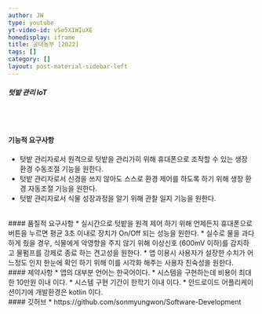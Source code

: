 ```yaml
---
author: JW
type: youtube
yt-video-id: vSe5X1WIuXE
homedisplay: iframe
title: 공대농부 [2022]
tags: []
category: []
layout: post-material-sidebar-left
---
```

##### 텃밭 관리 IoT
<br><br>
#### 기능적 요구사항
* 텃밭 관리자로서 원격으로 텃밭을 관리가히 위해 휴대폰으로 조작할 수 있는 생장 환경 수동조절 기능을 원한다.
* 텃밭 관리자로서 신경을 쓰지 않아도 스스로 환경 제어를 하도록 하기 위해 생장 환경 자동조절 기능을 원한다. 
* 텃밭 관리자로서 식물 성장과정을 알기 위해 관찰 일지 기능을 원한다. 

<br>
#### 품질적 요구사항
* 실시간으로 텃밭을 원격 제어 하기 위해 언제든지 휴대폰으로 버튼을 누르면 평균 3초 이내로 장치가 On/Off 되는 성능을 원한다. 
* 실수로 물을 과다하게 줬을 경우, 식물에게 악영향을 주지 않기 위해 이상신호 (600mV 이하)를 감지하고 물펌프를 강제로 종료 하는 견고성을 원한다.
* 앱 이용시 사용자가 설장한 수치가 어느정도 인지 한눈에 확인 하기 위해 이를 시각화 해주는 사용자 친숙성을 원한다.

<br>
#### 제약사항
* 앱의 대부분 언어는 한국어이다.
* 시스템을 구현하는데 비용이 최대한 10만원 이내 이다.
* 시스템 구현 기간이 한학기 이내 이다. 
* 안드로이드 어플리케이션이기에 개발환경은 kotlin 이다.

<br>
#### 깃허브
* https://github.com/sonmyungwon/Software-Development
